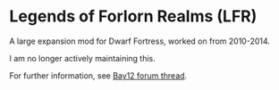 # Legends of Forlorn Realms (LFR)

A large expansion mod for Dwarf Fortress, worked on from 2010-2014.

I am no longer actively maintaining this.

For further information, see [Bay12 forum thread](http://www.bay12forums.com/smf/index.php?topic=84186.0).
